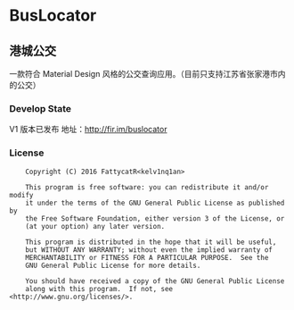 # BusLocator
## 港城公交

一款符合 Material Design 风格的公交查询应用。（目前只支持江苏省张家港市内的公交）

### Develop State
V1 版本已发布 地址：http://fir.im/buslocator

### License

```
    Copyright (C) 2016 FattycatR<kelv1nq1an>
 
    This program is free software: you can redistribute it and/or modify
    it under the terms of the GNU General Public License as published by
    the Free Software Foundation, either version 3 of the License, or
    (at your option) any later version.

    This program is distributed in the hope that it will be useful,
    but WITHOUT ANY WARRANTY; without even the implied warranty of
    MERCHANTABILITY or FITNESS FOR A PARTICULAR PURPOSE.  See the
    GNU General Public License for more details.

    You should have received a copy of the GNU General Public License
    along with this program.  If not, see <http://www.gnu.org/licenses/>.

```